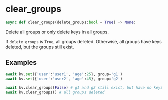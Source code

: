 # clear_groups

```py
async def clear_groups(delete_groups:bool = True) -> None:
```

Delete all groups or only delete keys in all groups.

If `delete_groups` is `True`, all groups deleted. Otherwise, all groups have keys deleted, but the groups still exist.


## Examples

```py
await kv.set({'user':'user1', 'age':25}, group='g1')
await kv.set({'user':'user2', 'age':45}, group='g2')

await kv.clear_groups(False) # g1 and g2 still exist, but have no keys
await kv.clear_groups() # all groups deleted

```